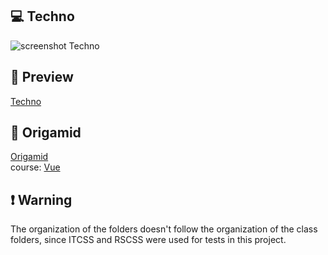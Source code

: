 ## :computer: Techno
![screenshot Techno](https://user-images.githubusercontent.com/31359251/76693089-6f53f480-663e-11ea-8106-47a01d5afd76.png)

## :link: Preview
[Techno](https://techno-beige.now.sh)

## :wolf: Origamid  
[Origamid](https://www.origamid.com)  
course: [Vue](https://www.origamid.com/curso/vue-js-completo/)

## :heavy_exclamation_mark: Warning

The organization of the folders doesn't follow the organization of the class folders, since ITCSS and RSCSS were used for tests in this project.
